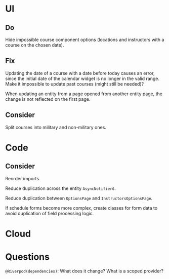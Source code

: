 # UI

## Do

Hide impossible course component options (locations and instructors with a 
course on the chosen date).

## Fix

Updating the date of a course with a date before today causes an error, since 
the initial date of the calendar widget is no longer in the valid range.
Make it impossible to update past courses (might still be needed)?

When updating an entity from a page opened from another entity page, the change 
is not reflected on the first page.

## Consider

Split courses into military and non-military ones.

# Code

## Consider

Reorder imports.

Reduce duplication across the entity `AsyncNotifier`s.

Reduce duplication between `OptionsPage` and `InstructorsOptionsPage`.

If schedule forms become more complex, create classes for form data to avoid 
duplication of field processing logic.

# Cloud

# Questions

`@Riverpod(dependencies)`: What does it change? What is a scoped provider?
